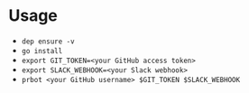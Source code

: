 # Usage

- `dep ensure -v`
- `go install`
- `export GIT_TOKEN=<your GitHub access token>`
- `export SLACK_WEBHOOK=<your Slack webhook>`
- `prbot <your GitHub username> $GIT_TOKEN $SLACK_WEBHOOK`